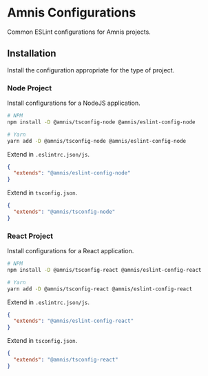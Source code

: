 # Amnis Configurations

Common ESLint configurations for Amnis projects.

## Installation

Install the configuration appropriate for the type of project.
### Node Project

Install configurations for a NodeJS application.

```sh
# NPM
npm install -D @amnis/tsconfig-node @amnis/eslint-config-node

# Yarn
yarn add -D @amnis/tsconfig-node @amnis/eslint-config-node
```

Extend in `.eslintrc.json/js`.

```json
{
  "extends": "@amnis/eslint-config-node"
}
```

Extend in `tsconfig.json`.

```json
{
  "extends": "@amnis/tsconfig-node"
}
```

### React Project

Install configurations for a React application.

```sh
# NPM
npm install -D @amnis/tsconfig-react @amnis/eslint-config-react

# Yarn
yarn add -D @amnis/tsconfig-react @amnis/eslint-config-react
```

Extend in `.eslintrc.json/js`.

```json
{
  "extends": "@amnis/eslint-config-react"
}
```

Extend in `tsconfig.json`.

```json
{
  "extends": "@amnis/tsconfig-react"
}
```